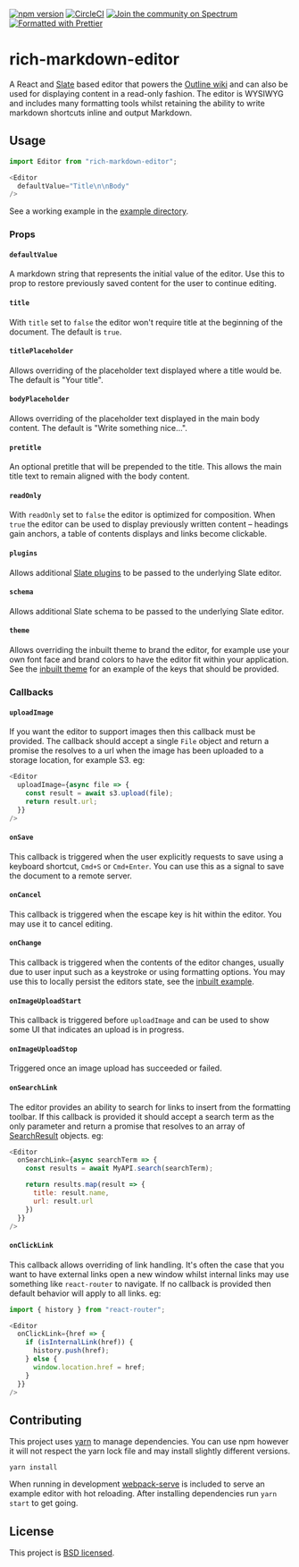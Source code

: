 [![npm version](https://badge.fury.io/js/rich-markdown-editor.svg)](https://badge.fury.io/js/rich-markdown-editor) [![CircleCI](https://img.shields.io/circleci/project/github/outline/rich-markdown-editor.svg)](https://circleci.com/gh/outline/rich-markdown-editor) [![Join the community on Spectrum](https://withspectrum.github.io/badge/badge.svg)](https://spectrum.chat/outline) [![Formatted with Prettier](https://img.shields.io/badge/code_style-prettier-ff69b4.svg?style=flat)](https://github.com/prettier/prettier)

# rich-markdown-editor

A React and [Slate](https://github.com/ianstormtaylor/slate) based editor that powers the [Outline wiki](http://getoutline.com) and can also be used for displaying content in a read-only fashion.
The editor is WYSIWYG and includes many formatting tools whilst retaining the ability to write markdown
shortcuts inline and output Markdown.


## Usage

```javascript
import Editor from "rich-markdown-editor";

<Editor
  defaultValue="Title\n\nBody"
/>
```

See a working example in the [example directory](/example).


### Props

#### `defaultValue`

A markdown string that represents the initial value of the editor. Use this to prop to restore
previously saved content for the user to continue editing.

#### `title`

With `title` set to `false` the editor won't require title at the beginning of the document. The default is `true`.

#### `titlePlaceholder`

Allows overriding of the placeholder text displayed where a title would be. The default is "Your title".

#### `bodyPlaceholder`

Allows overriding of the placeholder text displayed in the main body content. The default is "Write something nice…".

#### `pretitle`

An optional pretitle that will be prepended to the title. This allows the main title text to 
remain aligned with the body content.

#### `readOnly`

With `readOnly` set to `false` the editor is optimized for composition. When `true` the editor can be used to display previously written content – headings gain anchors, a table of contents displays and links become clickable.

#### `plugins`

Allows additional [Slate plugins](https://github.com/ianstormtaylor/slate/blob/master/docs/general/plugins.md) to be passed to the underlying Slate editor.

#### `schema`

Allows additional Slate schema to be passed to the underlying Slate editor.

#### `theme`

Allows overriding the inbuilt theme to brand the editor, for example use your own font face and brand colors to have the editor fit within your application. See the [inbuilt theme](/src/theme.js) for an example of the keys that should be provided.

### Callbacks

#### `uploadImage`

If you want the editor to support images then this callback must be provided. The callback should accept a single `File` object and return a promise the resolves to a url when the image has been uploaded to a storage location, for example S3. eg:

```javascript
<Editor
  uploadImage={async file => {
    const result = await s3.upload(file);
    return result.url;
  }}
/>
```

#### `onSave`

This callback is triggered when the user explicitly requests to save using a keyboard shortcut, `Cmd+S` or `Cmd+Enter`. You can use this as a signal to save the document to a remote server.

#### `onCancel`

This callback is triggered when the escape key is hit within the editor. You may use it to cancel editing.

#### `onChange`

This callback is triggered when the contents of the editor changes, usually due to user input such as a keystroke or using formatting options. You may use this to locally persist the editors state, see the [inbuilt example](/example/index.js).

#### `onImageUploadStart`

This callback is triggered before `uploadImage` and can be used to show some UI that indicates an upload is in progress.

#### `onImageUploadStop`

Triggered once an image upload has succeeded or failed.

#### `onSearchLink`

The editor provides an ability to search for links to insert from the formatting toolbar. If this callback is provided it should accept a search term as the only parameter and return a promise that resolves to an array of [SearchResult](/src/types.js) objects. eg:


```javascript
<Editor
  onSearchLink={async searchTerm => {
    const results = await MyAPI.search(searchTerm);

    return results.map(result => {
      title: result.name,
      url: result.url
    })
  }}
/>
```

#### `onClickLink`

This callback allows overriding of link handling. It's often the case that you want to have external links open a new window whilst internal links may use something like `react-router` to navigate. If no callback is provided then default behavior will apply to all links. eg:


```javascript
import { history } from "react-router";

<Editor
  onClickLink={href => {
    if (isInternalLink(href)) {
      history.push(href);
    } else {
      window.location.href = href;
    }
  }}
/>
```

## Contributing

This project uses [yarn](https://yarnpkg.com) to manage dependencies. You can use npm however it will not respect the yarn lock file and may install slightly different versions.

```
yarn install
```

When running in development [webpack-serve](https://github.com/webpack-contrib/webpack-serve) is included to serve an example editor with hot reloading. After installing dependencies run `yarn start` to get going.

## License

This project is [BSD licensed](/LICENSE).
